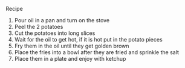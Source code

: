 Recipe

1. Pour oil in a pan and turn on the stove
2. Peel the 2 potatoes
3. Cut the potatoes into long slices
4. Wait for the oil to get hot, if it is hot put in the potato pieces
5. Fry them in the oil until they get golden brown
6. Place the fries into a bowl after they are fried and sprinkle the salt
7. Place them in a plate and enjoy with ketchup